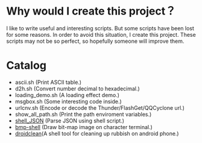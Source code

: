 # Why would I create this project？

I like to write useful and interesting scripts. But some scripts have been lost for some reasons. In order to avoid this situation, I create this project. These scripts may not be so perfect, so hopefully someone will improve them.

# Catalog

- ascii.sh (Print ASCII table.)
- d2h.sh (Convert number decimal to hexadecimal.)
- loading_demo.sh (A loading effect demo.)
- msgbox.sh (Some interesting code inside.)
- urlcnv.sh (Encode or decode the Thunder/FlashGet/QQCyclone url.)
- show_all_path.sh (Print the path enviroment variables.)
- [shell_JSON](https://github.com/linzhehuang/sshub/tree/master/shell_JSON) (Parse JSON using shell script.)
- [bmp-shell](https://github.com/linzhehuang/sshub/tree/master/bmp-shell) (Draw bit-map image on character terminal.)
- [droidclean](https://github.com/linzhehuang/sshub/tree/master/droidclean)(A shell tool for cleaning up rubbish on android phone.)
